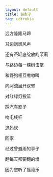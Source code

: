 ```yaml
---
layout: default
title: 踩影子
tag: udtrokia
---
```


远方隆隆马蹄

耳边飒飒风声

还有茶缸底绽放的茉莉

与路边每一棵树击掌

和野狗相互嗷嗷叫

向河流展开双臂

对红绿灯投篮

踩汽车影子

吻电线杆

追蚂蚁

回家

经过曾避雨的亭子

翻每天都要翻的墙

因为您听了摇滚乐
